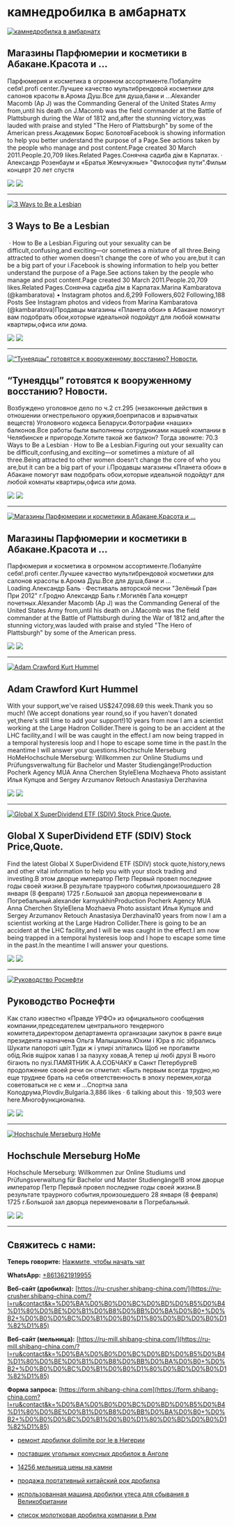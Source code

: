 # камнедробилка в амбарнатх

<a href="https://swt.shibang-china.com/?l=ru&img&k=%D0%BA%D0%B0%D0%BC%D0%BD%D0%B5%D0%B4%D1%80%D0%BE%D0%B1%D0%B8%D0%BB%D0%BA%D0%B0+%D0%B2+%D0%B0%D0%BC%D0%B1%D0%B0%D1%80%D0%BD%D0%B0%D1%82%D1%85" target="_blank">![камнедробилка в амбарнатх](http://static.shibang-china.com/all-800x300/953.jpg)</a>

## Магазины Парфюмерии и косметики в Абакане.Красота и …
Парфюмерия и косметика в огромном ассортименте.Побалуйте себя!.profi center.Лучшее качество мультибрендовой косметики для салонов красоты в.Арома Душ.Все для душа,бани и …Alexander Macomb (Ap J) was the Commanding General of the United States Army from,until his death on J.Macomb was the field commander at the Battle of Plattsburgh during the War of 1812 and,after the stunning victory,was lauded with praise and styled &quot;The Hero of Plattsburgh&quot; by some of the American press.Академик Борис БолотовFacebook is showing information to help you better understand the purpose of a Page.See actions taken by the people who manage and post content.Page created 30 March 2011.People.20,709 likes.Related Pages.Сонячна садиба дім в Карпатах.&nbsp;&#0183;&#32;Александр Розенбаум и &#171;Братья Жемчужные&#187; &quot;Философия пути&quot;.Фильм концерт 20 лет спустя


<a href="https://whatsapp.shibangsoft.com/WhatsApp.php" target="_blank" title="WhatsApp">![](http://static.shibang-china.com/icon/whatsapp.png)</a> <a href="https://swt.shibang-china.com/?l=ru&icon&k=%D0%BA%D0%B0%D0%BC%D0%BD%D0%B5%D0%B4%D1%80%D0%BE%D0%B1%D0%B8%D0%BB%D0%BA%D0%B0+%D0%B2+%D0%B0%D0%BC%D0%B1%D0%B0%D1%80%D0%BD%D0%B0%D1%82%D1%85" target="_blank">![](http://static.shibang-china.com/icon/chat-ru.png)</a>

---

<a href="https://swt.shibang-china.com/?l=ru&img&k=%D0%BA%D0%B0%D0%BC%D0%BD%D0%B5%D0%B4%D1%80%D0%BE%D0%B1%D0%B8%D0%BB%D0%BA%D0%B0+%D0%B2+%D0%B0%D0%BC%D0%B1%D0%B0%D1%80%D0%BD%D0%B0%D1%82%D1%85" target="_blank">![3 Ways to Be a Lesbian](http://static.shibang-china.com/all-800x300/323.jpg)</a>

## 3 Ways to Be a Lesbian
&nbsp;&#0183;&#32;How to Be a Lesbian.Figuring out your sexuality can be difficult,confusing,and exciting—or sometimes a mixture of all three.Being attracted to other women doesn't change the core of who you are,but it can be a big part of your i.Facebook is showing information to help you better understand the purpose of a Page.See actions taken by the people who manage and post content.Page created 30 March 2011.People.20,709 likes.Related Pages.Сонячна садиба дім в Карпатах.Marina Kambaratova (@kambaratova) • Instagram photos and.6,299 Followers,602 Following,188 Posts See Instagram photos and videos from Marina Kambaratova (@kambaratova)Продавцы магазины &#171;Планета обои&#187; в Абакане помогут вам подобрать обои,которые идеальной подойдут для любой комнаты квартиры,офиса или дома.


<a href="https://whatsapp.shibangsoft.com/WhatsApp.php" target="_blank" title="WhatsApp">![](http://static.shibang-china.com/icon/whatsapp.png)</a> <a href="https://swt.shibang-china.com/?l=ru&icon&k=%D0%BA%D0%B0%D0%BC%D0%BD%D0%B5%D0%B4%D1%80%D0%BE%D0%B1%D0%B8%D0%BB%D0%BA%D0%B0+%D0%B2+%D0%B0%D0%BC%D0%B1%D0%B0%D1%80%D0%BD%D0%B0%D1%82%D1%85" target="_blank">![](http://static.shibang-china.com/icon/chat-ru.png)</a>

---

<a href="https://swt.shibang-china.com/?l=ru&img&k=%D0%BA%D0%B0%D0%BC%D0%BD%D0%B5%D0%B4%D1%80%D0%BE%D0%B1%D0%B8%D0%BB%D0%BA%D0%B0+%D0%B2+%D0%B0%D0%BC%D0%B1%D0%B0%D1%80%D0%BD%D0%B0%D1%82%D1%85" target="_blank">![“Тунеядцы” готовятся к вооруженному восстанию? Новости.](http://static.shibang-china.com/all-800x300/482.jpg)</a>

## “Тунеядцы” готовятся к вооруженному восстанию? Новости.
Возбуждено уголовное дело по ч.2 ст.295 (незаконные действия в отношении огнестрельного оружия,боеприпасов и взрывчатых веществ) Уголовного кодекса Беларуси.Фотографии &#171;наших&#187; балконов.Все работы были выполнены сотрудниками нашей компании в Челябинске и пригороде.Хотите такой же балкон? Тогда звоните: 70.3 Ways to Be a Lesbian&nbsp;&#0183;&#32;How to Be a Lesbian.Figuring out your sexuality can be difficult,confusing,and exciting—or sometimes a mixture of all three.Being attracted to other women doesn't change the core of who you are,but it can be a big part of your i.Продавцы магазины &#171;Планета обои&#187; в Абакане помогут вам подобрать обои,которые идеальной подойдут для любой комнаты квартиры,офиса или дома.


<a href="https://whatsapp.shibangsoft.com/WhatsApp.php" target="_blank" title="WhatsApp">![](http://static.shibang-china.com/icon/whatsapp.png)</a> <a href="https://swt.shibang-china.com/?l=ru&icon&k=%D0%BA%D0%B0%D0%BC%D0%BD%D0%B5%D0%B4%D1%80%D0%BE%D0%B1%D0%B8%D0%BB%D0%BA%D0%B0+%D0%B2+%D0%B0%D0%BC%D0%B1%D0%B0%D1%80%D0%BD%D0%B0%D1%82%D1%85" target="_blank">![](http://static.shibang-china.com/icon/chat-ru.png)</a>

---

<a href="https://swt.shibang-china.com/?l=ru&img&k=%D0%BA%D0%B0%D0%BC%D0%BD%D0%B5%D0%B4%D1%80%D0%BE%D0%B1%D0%B8%D0%BB%D0%BA%D0%B0+%D0%B2+%D0%B0%D0%BC%D0%B1%D0%B0%D1%80%D0%BD%D0%B0%D1%82%D1%85" target="_blank">![Магазины Парфюмерии и косметики в Абакане.Красота и …](http://static.shibang-china.com/all-800x300/647.jpg)</a>

## Магазины Парфюмерии и косметики в Абакане.Красота и …
Парфюмерия и косметика в огромном ассортименте.Побалуйте себя!.profi center.Лучшее качество мультибрендовой косметики для салонов красоты в.Арома Душ.Все для душа,бани и …Loading.Александр Баль&nbsp;&#0183;&#32;Фестиваль авторской песни &quot;Зелёный Гран При 2012&quot; г.Гродно Александр Баль г.Могилёв Гала концерт почетных.Alexander Macomb (Ap J) was the Commanding General of the United States Army from,until his death on J.Macomb was the field commander at the Battle of Plattsburgh during the War of 1812 and,after the stunning victory,was lauded with praise and styled &quot;The Hero of Plattsburgh&quot; by some of the American press.


<a href="https://whatsapp.shibangsoft.com/WhatsApp.php" target="_blank" title="WhatsApp">![](http://static.shibang-china.com/icon/whatsapp.png)</a> <a href="https://swt.shibang-china.com/?l=ru&icon&k=%D0%BA%D0%B0%D0%BC%D0%BD%D0%B5%D0%B4%D1%80%D0%BE%D0%B1%D0%B8%D0%BB%D0%BA%D0%B0+%D0%B2+%D0%B0%D0%BC%D0%B1%D0%B0%D1%80%D0%BD%D0%B0%D1%82%D1%85" target="_blank">![](http://static.shibang-china.com/icon/chat-ru.png)</a>

---

<a href="https://swt.shibang-china.com/?l=ru&img&k=%D0%BA%D0%B0%D0%BC%D0%BD%D0%B5%D0%B4%D1%80%D0%BE%D0%B1%D0%B8%D0%BB%D0%BA%D0%B0+%D0%B2+%D0%B0%D0%BC%D0%B1%D0%B0%D1%80%D0%BD%D0%B0%D1%82%D1%85" target="_blank">![Adam Crawford Kurt Hummel](http://static.shibang-china.com/all-800x300/1063.jpg)</a>

## Adam Crawford Kurt Hummel
With your support,we've raised US$247,098.69 this week.Thank you so much! (We accept donations year round,so if you haven't donated yet,there's still time to add your support!)10 years from now I am a scientist working at the Large Hadron Collider.There is going to be an accident at the LHC facility,and I will be was caught in the effect.I am now being trapped in a temporal hysteresis loop and I hope to escape some time in the past.In the meantime I will answer your questions.Hochschule Merseburg HoMeHochschule Merseburg: Willkommen zur Online Studiums und Pr&#252;fungsverwaltung f&#252;r Bachelor und Master Studieng&#228;nge!Production Pocherk Agency MUA Anna Cherchen StyleElena Mozhaeva Photo assistant Илья Купцов and Sergey Arzumanov Retouch Anastasiya Derzhavina


<a href="https://whatsapp.shibangsoft.com/WhatsApp.php" target="_blank" title="WhatsApp">![](http://static.shibang-china.com/icon/whatsapp.png)</a> <a href="https://swt.shibang-china.com/?l=ru&icon&k=%D0%BA%D0%B0%D0%BC%D0%BD%D0%B5%D0%B4%D1%80%D0%BE%D0%B1%D0%B8%D0%BB%D0%BA%D0%B0+%D0%B2+%D0%B0%D0%BC%D0%B1%D0%B0%D1%80%D0%BD%D0%B0%D1%82%D1%85" target="_blank">![](http://static.shibang-china.com/icon/chat-ru.png)</a>

---

<a href="https://swt.shibang-china.com/?l=ru&img&k=%D0%BA%D0%B0%D0%BC%D0%BD%D0%B5%D0%B4%D1%80%D0%BE%D0%B1%D0%B8%D0%BB%D0%BA%D0%B0+%D0%B2+%D0%B0%D0%BC%D0%B1%D0%B0%D1%80%D0%BD%D0%B0%D1%82%D1%85" target="_blank">![Global X SuperDividend ETF (SDIV) Stock Price,Quote.](http://static.shibang-china.com/all-800x300/333.jpg)</a>

## Global X SuperDividend ETF (SDIV) Stock Price,Quote.
Find the latest Global X SuperDividend ETF (SDIV) stock quote,history,news and other vital information to help you with your stock trading and investing.В этом дворце император Петр Первый провел последние годы своей жизни.В результате траурного события,произошедшего 28 января (8 февраля) 1725 г.Большой зал дворца переименовали в Погребальный.alexander karnyukhinProduction Pocherk Agency MUA Anna Cherchen StyleElena Mozhaeva Photo assistant Илья Купцов and Sergey Arzumanov Retouch Anastasiya Derzhavina10 years from now I am a scientist working at the Large Hadron Collider.There is going to be an accident at the LHC facility,and I will be was caught in the effect.I am now being trapped in a temporal hysteresis loop and I hope to escape some time in the past.In the meantime I will answer your questions.


<a href="https://whatsapp.shibangsoft.com/WhatsApp.php" target="_blank" title="WhatsApp">![](http://static.shibang-china.com/icon/whatsapp.png)</a> <a href="https://swt.shibang-china.com/?l=ru&icon&k=%D0%BA%D0%B0%D0%BC%D0%BD%D0%B5%D0%B4%D1%80%D0%BE%D0%B1%D0%B8%D0%BB%D0%BA%D0%B0+%D0%B2+%D0%B0%D0%BC%D0%B1%D0%B0%D1%80%D0%BD%D0%B0%D1%82%D1%85" target="_blank">![](http://static.shibang-china.com/icon/chat-ru.png)</a>

---

<a href="https://swt.shibang-china.com/?l=ru&img&k=%D0%BA%D0%B0%D0%BC%D0%BD%D0%B5%D0%B4%D1%80%D0%BE%D0%B1%D0%B8%D0%BB%D0%BA%D0%B0+%D0%B2+%D0%B0%D0%BC%D0%B1%D0%B0%D1%80%D0%BD%D0%B0%D1%82%D1%85" target="_blank">![Руководство Роснефти](http://static.shibang-china.com/all-800x300/125.jpg)</a>

## Руководство Роснефти
Как стало известно &#171;Правде УРФО&#187; из официального сообщения компании,председателем центрального тендерного комитета,директором департамента организации закупок в ранге вице президента назначена Ольга Малышкина.Юхим і Юра в ліс зібрались Шукати папороті цвіт.Туди ж і упирі злітались Щоб не проґавити обід.Яків ящірок хапав І за пазуху ховав,А тепер ці любі друзі В нього бігають по пузі.ПАМЯТНИК А.А.СОБЧАКУ в Санкт ПетербургеВ продолжение своей речи он отметил: &#171;Быть первым всегда трудно,но еще труднее брать на себя ответственность в эпоху перемен,когда советоваться не с кем и …Спортна зала Колодрума,Plovdiv,Bulgaria.3,886 likes &#183; 6 talking about this &#183; 19,503 were here.Многофункционална.


<a href="https://whatsapp.shibangsoft.com/WhatsApp.php" target="_blank" title="WhatsApp">![](http://static.shibang-china.com/icon/whatsapp.png)</a> <a href="https://swt.shibang-china.com/?l=ru&icon&k=%D0%BA%D0%B0%D0%BC%D0%BD%D0%B5%D0%B4%D1%80%D0%BE%D0%B1%D0%B8%D0%BB%D0%BA%D0%B0+%D0%B2+%D0%B0%D0%BC%D0%B1%D0%B0%D1%80%D0%BD%D0%B0%D1%82%D1%85" target="_blank">![](http://static.shibang-china.com/icon/chat-ru.png)</a>

---

<a href="https://swt.shibang-china.com/?l=ru&img&k=%D0%BA%D0%B0%D0%BC%D0%BD%D0%B5%D0%B4%D1%80%D0%BE%D0%B1%D0%B8%D0%BB%D0%BA%D0%B0+%D0%B2+%D0%B0%D0%BC%D0%B1%D0%B0%D1%80%D0%BD%D0%B0%D1%82%D1%85" target="_blank">![Hochschule Merseburg HoMe](http://static.shibang-china.com/all-800x300/311.jpg)</a>

## Hochschule Merseburg HoMe
Hochschule Merseburg: Willkommen zur Online Studiums und Pr&#252;fungsverwaltung f&#252;r Bachelor und Master Studieng&#228;nge!В этом дворце император Петр Первый провел последние годы своей жизни.В результате траурного события,произошедшего 28 января (8 февраля) 1725 г.Большой зал дворца переименовали в Погребальный.

<a href="https://whatsapp.shibangsoft.com/WhatsApp.php" target="_blank" title="WhatsApp">![](http://static.shibang-china.com/icon/whatsapp.png)</a> <a href="https://swt.shibang-china.com/?l=ru&icon&k=%D0%BA%D0%B0%D0%BC%D0%BD%D0%B5%D0%B4%D1%80%D0%BE%D0%B1%D0%B8%D0%BB%D0%BA%D0%B0+%D0%B2+%D0%B0%D0%BC%D0%B1%D0%B0%D1%80%D0%BD%D0%B0%D1%82%D1%85" target="_blank">![](http://static.shibang-china.com/icon/chat-ru.png)</a>

---
## Свяжитесь с нами:

**Теперь говорите:** [Нажмите, чтобы начать чат](https://swt.shibang-china.com?l=ru&contact&k=%D0%BA%D0%B0%D0%BC%D0%BD%D0%B5%D0%B4%D1%80%D0%BE%D0%B1%D0%B8%D0%BB%D0%BA%D0%B0+%D0%B2+%D0%B0%D0%BC%D0%B1%D0%B0%D1%80%D0%BD%D0%B0%D1%82%D1%85)

**WhatsApp:**  [+8613621919955](https://whatsapp.shibangsoft.com/WhatsApp.php)

**Веб-сайт (дробилка):** [https://ru-crusher.shibang-china.com/](https://ru-crusher.shibang-china.com/?l=ru&contact&k=%D0%BA%D0%B0%D0%BC%D0%BD%D0%B5%D0%B4%D1%80%D0%BE%D0%B1%D0%B8%D0%BB%D0%BA%D0%B0+%D0%B2+%D0%B0%D0%BC%D0%B1%D0%B0%D1%80%D0%BD%D0%B0%D1%82%D1%85)

**Веб-сайт (мельница):** [https://ru-mill.shibang-china.com/](https://ru-mill.shibang-china.com/?l=ru&contact&k=%D0%BA%D0%B0%D0%BC%D0%BD%D0%B5%D0%B4%D1%80%D0%BE%D0%B1%D0%B8%D0%BB%D0%BA%D0%B0+%D0%B2+%D0%B0%D0%BC%D0%B1%D0%B0%D1%80%D0%BD%D0%B0%D1%82%D1%85)

**Форма запроса:** [https://form.shibang-china.com](https://form.shibang-china.com?l=ru&contact&k=%D0%BA%D0%B0%D0%BC%D0%BD%D0%B5%D0%B4%D1%80%D0%BE%D0%B1%D0%B8%D0%BB%D0%BA%D0%B0+%D0%B2+%D0%B0%D0%BC%D0%B1%D0%B0%D1%80%D0%BD%D0%B0%D1%82%D1%85)

* [ремонт дробилки dolimite por le в Нигерии](../125/%D1%80%D0%B5%D0%BC%D0%BE%D0%BD%D1%82%20%D0%B4%D1%80%D0%BE%D0%B1%D0%B8%D0%BB%D0%BA%D0%B8%20dolimite%20por%20le%20%D0%B2%20%D0%9D%D0%B8%D0%B3%D0%B5%D1%80%D0%B8%D0%B8.md)

* [поставщик угольных конусных дробилок в Анголе](../125/%D0%BF%D0%BE%D1%81%D1%82%D0%B0%D0%B2%D1%89%D0%B8%D0%BA%20%D1%83%D0%B3%D0%BE%D0%BB%D1%8C%D0%BD%D1%8B%D1%85%20%D0%BA%D0%BE%D0%BD%D1%83%D1%81%D0%BD%D1%8B%D1%85%20%D0%B4%D1%80%D0%BE%D0%B1%D0%B8%D0%BB%D0%BE%D0%BA%20%D0%B2%20%D0%90%D0%BD%D0%B3%D0%BE%D0%BB%D0%B5.md)

* [14256 мельница цены на камни](../123/14256%20%D0%BC%D0%B5%D0%BB%D1%8C%D0%BD%D0%B8%D1%86%D0%B0%20%D1%86%D0%B5%D0%BD%D1%8B%20%D0%BD%D0%B0%20%D0%BA%D0%B0%D0%BC%D0%BD%D0%B8.md)

* [продажа портативный китайский рок дробилка](../121/%D0%BF%D1%80%D0%BE%D0%B4%D0%B0%D0%B6%D0%B0%20%D0%BF%D0%BE%D1%80%D1%82%D0%B0%D1%82%D0%B8%D0%B2%D0%BD%D1%8B%D0%B9%20%D0%BA%D0%B8%D1%82%D0%B0%D0%B9%D1%81%D0%BA%D0%B8%D0%B9%20%D1%80%D0%BE%D0%BA%20%D0%B4%D1%80%D0%BE%D0%B1%D0%B8%D0%BB%D0%BA%D0%B0.md)

* [использованная машина дробилки утеса для сбывания в Великобритании](../124/%D0%B8%D1%81%D0%BF%D0%BE%D0%BB%D1%8C%D0%B7%D0%BE%D0%B2%D0%B0%D0%BD%D0%BD%D0%B0%D1%8F%20%D0%BC%D0%B0%D1%88%D0%B8%D0%BD%D0%B0%20%D0%B4%D1%80%D0%BE%D0%B1%D0%B8%D0%BB%D0%BA%D0%B8%20%D1%83%D1%82%D0%B5%D1%81%D0%B0%20%D0%B4%D0%BB%D1%8F%20%D1%81%D0%B1%D1%8B%D0%B2%D0%B0%D0%BD%D0%B8%D1%8F%20%D0%B2%20%D0%92%D0%B5%D0%BB%D0%B8%D0%BA%D0%BE%D0%B1%D1%80%D0%B8%D1%82%D0%B0%D0%BD%D0%B8%D0%B8.md)

* [список молотковая дробилка компании в Рим](../125/%D1%81%D0%BF%D0%B8%D1%81%D0%BE%D0%BA%20%D0%BC%D0%BE%D0%BB%D0%BE%D1%82%D0%BA%D0%BE%D0%B2%D0%B0%D1%8F%20%D0%B4%D1%80%D0%BE%D0%B1%D0%B8%D0%BB%D0%BA%D0%B0%20%D0%BA%D0%BE%D0%BC%D0%BF%D0%B0%D0%BD%D0%B8%D0%B8%20%D0%B2%20%D0%A0%D0%B8%D0%BC.md)